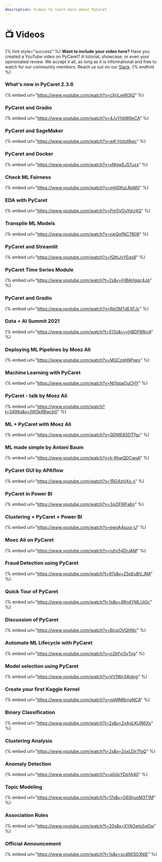 ```yaml
---
description: Videos to learn more about PyCaret
---
```


# 📺 Videos

{% hint style="success" %}
**Want to include your video here?** Have you created a YouTube video on PyCaret? A tutorial, showcase, or even your opinionated review. We accept it all, as long as it is informational and free to watch for our community members. Reach us out on our [Slack](https://join.slack.com/t/pycaret/shared\_invite/zt-row9phbm-BoJdEVPYnGf7\_NxNBP307w).
{% endhint %}

### What's new in PyCaret 2.3.6

{% embed url="https://www.youtube.com/watch?v=cXrjLveN3IQ" %}

### PyCaret and Gradio

{% embed url="https://www.youtube.com/watch?v=4JyYhbW6eCA" %}

### PyCaret and SageMaker

{% embed url="https://www.youtube.com/watch?v=wK-Hztot8wc" %}

### PyCaret and Docker

{% embed url="https://www.youtube.com/watch?v=xMgwEJ57uxs" %}

### Check ML Fairness

{% embed url="https://www.youtube.com/watch?v=mjhDKuLRpM0" %}

### EDA with PyCaret

{% embed url="https://www.youtube.com/watch?v=Pm5VOuYqU4Q" %}

### Transpile ML Models

{% embed url="https://www.youtube.com/watch?v=xwQgfNC7808" %}

### PyCaret and Streamlit

{% embed url="https://www.youtube.com/watch?v=fQthJvYEqx8" %}

### PyCaret Time Series Module

{% embed url="https://www.youtube.com/watch?t=2s&v=lHBAHggc4Jg" %}

### PyCaret and Gradio

{% embed url="https://www.youtube.com/watch?v=RpOMTdEXFJc" %}

### Data + AI Summit 2021

{% embed url="https://www.youtube.com/watch?t=513s&v=yjhBDFBfkcA" %}

### Deploying ML Pipelines by Moez Ali

{% embed url="https://www.youtube.com/watch?v=MQCzehNPqes" %}

### Machine Learning with PyCaret

{% embed url="https://www.youtube.com/watch?v=Nt1gpaOuCHY" %}

### PyCaret - talk by Moez Ali

{% embed url="https://www.youtube.com/watch?t=3496s&v=jlW5kRBwcb0" %}

### ML + PyCaret with Moez Ali

{% embed url="https://www.youtube.com/watch?v=QDME8SDT7gc" %}

### ML made simple by Antoni Baum

{% embed url="https://www.youtube.com/watch?v=k-8hwQDCwoA" %}

### PyCaret GUI by APAflow

{% embed url="https://www.youtube.com/watch?v=1RG4zhjXs-s" %}

### PyCaret in Power BI

{% embed url="https://www.youtube.com/watch?v=3qZlF6lFa6o" %}

### Clustering + PyCaret + Power BI

{% embed url="https://www.youtube.com/watch?v=ewoA4suoi-U" %}



### Moez Ali on PyCaret

{% embed url="https://www.youtube.com/watch?v=iuhx54DrJAM" %}

### Fraud Detection using PyCaret

{% embed url="https://www.youtube.com/watch?t=97s&v=Z5pEuBV_lNA" %}

### Quick Tour of PyCaret

{% embed url="https://www.youtube.com/watch?t=1s&v=4Rn4YMLUjGc" %}

### Discussion of PyCaret

{% embed url="https://www.youtube.com/watch?v=BjcpOVQhNlc" %}

### Automate  ML Lifecycle with PyCaret

{% embed url="https://www.youtube.com/watch?v=o2bYvj3yTxg" %}

### Model selection using PyCaret

{% embed url="https://www.youtube.com/watch?v=VV1Wn34rdyg" %}

### Create your first Kaggle Kernel

{% embed url="https://www.youtube.com/watch?v=nqMM6rngNCA" %}

### Binary Classification

{% embed url="https://www.youtube.com/watch?t=2s&v=2xAgLKUN6Xs" %}

### Clustering Analysis

{% embed url="https://www.youtube.com/watch?t=2s&v=2oxLDir7foQ" %}

### Anomaly Detection

{% embed url="https://www.youtube.com/watch?v=q0dxYDq1A40" %}

### Topic Modeling

{% embed url="https://www.youtube.com/watch?t=17s&v=G6ShuoM3T1M" %}

### Association Rules

{% embed url="https://www.youtube.com/watch?t=20s&v=XYAGwts5qGw" %}

### Official Announcement

{% embed url="https://www.youtube.com/watch?t=1s&v=scd6KS03NiE" %}

###
